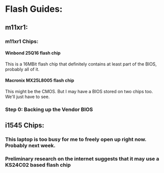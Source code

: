 Flash Guides:
=============

m11xr1:
-------

### m11xr1 Chips:


#### Winbond 25Q16 flash chip

This is a 16MBit flash chip that definitely contains at least part of the BIOS,
probably all of it.

#### Macronix MX25L8005 flash chip

This might be the CMOS. But I may have a BIOS stored on two chips too. We'll
just have to see.


### Step 0: Backing up the Vendor BIOS



i1545 Chips:
------------

### This laptop is too busy for me to freely open up right now. Probably next week.

### Preliminary research on the internet suggests that it may use a KS24C02 based flash chip
